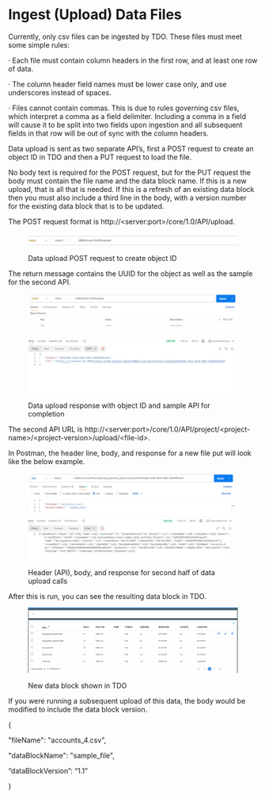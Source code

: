 # Ingest (Upload) Data Files

Currently, only csv files can be ingested by TDO.  These files must meet some simple rules:

·       Each file must contain column headers in the first row, and at least one row of data.

·       The column header field names must be lower case only, and use underscores instead of spaces.

·       Files cannot contain commas.  This is due to rules governing csv files, which interpret a comma as a field delimiter. Including a comma in a field will cause it to be split into two fields upon ingestion and all subsequent fields in that row will be out of sync with the column headers.

&#x20;Data upload is sent as two separate API’s, first a POST request to create an object ID in TDO and then a PUT request to load the file.&#x20;

&#x20;No body text is required for the POST request, but for the PUT request the body must contain the file name and the data block name.  If this is a new upload, that is all that is needed.  If this is a refresh of an existing data block then you must also include a third line in the body, with a version number for the existing data block that is to be updated.&#x20;

&#x20;The POST request format is  http://\<server:port>/core/1.0/API/upload.

&#x20;

<figure><img src="../../../../../.gitbook/assets/image (14).png" alt=""><figcaption><p>Data upload POST request to create object ID</p></figcaption></figure>

The return message contains the UUID for the object as well as the sample for the second API.

&#x20;

<figure><img src="../../../../../.gitbook/assets/image (15).png" alt=""><figcaption><p>Data upload response with object ID and sample API for completion</p></figcaption></figure>

The second API URL is http://\<server:port>/core/1.0/API/project/\<project-name>/\<project-version>/upload/\<file-id>.

&#x20;In Postman, the header line, body, and response for a new file put will look like the below example.

&#x20;

<figure><img src="../../../../../.gitbook/assets/image (16).png" alt=""><figcaption><p>Header (API), body, and response for second half of data upload calls</p></figcaption></figure>

&#x20;After this is run, you can see the resulting data block in TDO.

&#x20;

<figure><img src="../../../../../.gitbook/assets/image (17).png" alt=""><figcaption><p>New data block shown in TDO</p></figcaption></figure>

&#x20;If you were running a subsequent upload of this data, the body would be modified to include the data block version.

&#x20;{

&#x20;   "fileName": "accounts\_4.csv",

&#x20;   "dataBlockName":  "sample\_file",

&#x20;   “dataBlockVersion”: “1.1”

}

